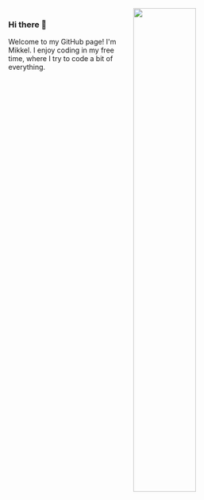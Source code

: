 <a target="_blank" rel="opener" href="https://wakatime.com/@webudvikler">
    <img src="https://github-readme-stats.vercel.app/api/wakatime?username=webudvikler&border_radius=5px&theme=dark&bg_color=161B22&border_color=161B22&icon_color=58a6ff&show_icons=true&disable_animations=true&custom_title=Weekly%20Stats" width="50%" align="right">
</a>

### Hi there 👋
Welcome to my GitHub page! I'm Mikkel. I enjoy coding in my free time, where I try to code a bit of everything.
